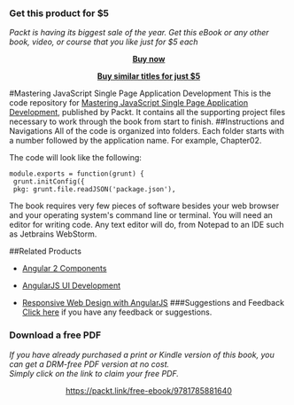
### Get this product for $5

<i>Packt is having its biggest sale of the year. Get this eBook or any other book, video, or course that you like just for $5 each</i>


<b><p align='center'>[Buy now](https://packt.link/9781785881640)</p></b>


<b><p align='center'>[Buy similar titles for just $5](https://subscription.packtpub.com/search)</p></b>


#Mastering JavaScript Single Page Application Development
This is the code repository for [Mastering JavaScript Single Page Application Development](https://www.packtpub.com/web-development/mastering-javascript-single-page-application-development?utm_source=github&utm_medium=repository&utm_campaign=9781785881640), published by Packt. It contains all the supporting project files necessary to work through the book from start to finish.
##Instructions and Navigations
All of the code is organized into folders. Each folder starts with a number followed by the application name. For example, Chapter02.



The code will look like the following:
```
module.exports = function(grunt) {
 grunt.initConfig({
 pkg: grunt.file.readJSON('package.json'),
```

The book requires very few pieces of software besides your web browser and your
operating system's command line or terminal. You will need an editor for writing code. Any
text editor will do, from Notepad to an IDE such as Jetbrains WebStorm.

##Related Products
* [Angular 2 Components](https://www.packtpub.com/web-development/angular-2-components?utm_source=github&utm_medium=repository&utm_campaign=9781785882340)

* [AngularJS UI Development](https://www.packtpub.com/web-development/angularjs-ui-development?utm_source=github&utm_medium=repository&utm_campaign=9781783288472)

* [Responsive Web Design with AngularJS](https://www.packtpub.com/web-development/responsive-web-design-angularjs?utm_source=github&utm_medium=repository&utm_campaign=9781784398422)
###Suggestions and Feedback
[Click here](https://docs.google.com/forms/d/e/1FAIpQLSe5qwunkGf6PUvzPirPDtuy1Du5Rlzew23UBp2S-P3wB-GcwQ/viewform) if you have any feedback or suggestions.
### Download a free PDF

 <i>If you have already purchased a print or Kindle version of this book, you can get a DRM-free PDF version at no cost.<br>Simply click on the link to claim your free PDF.</i>
<p align="center"> <a href="https://packt.link/free-ebook/9781785881640">https://packt.link/free-ebook/9781785881640 </a> </p>